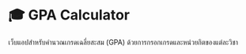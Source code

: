 
# 🎓 GPA Calculator

เว็บแอปสำหรับคำนวณเกรดเฉลี่ยสะสม (GPA) ด้วยการกรอกเกรดและหน่วยกิตของแต่ละวิชา  



